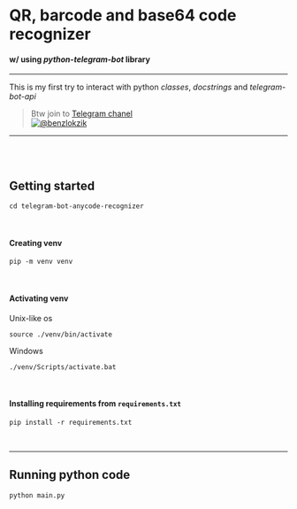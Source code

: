 # QR, barcode and base64 code recognizer

#### w/ using _python-telegram-bot_ library

---


This is my first try to interact with python _classes_, _docstrings_ and _telegram-bot-api_

> Btw join to [Telegram chanel  
> ![@benzlokzik](https://img.shields.io/badge/Telegram-Channel-blue.svg?logo=telegram)](https://t.me/benzlokzik)
___

<br/><br/>

## Getting started

```shell
cd telegram-bot-anycode-recognizer
```
<br/>

#### Creating venv
```shell
pip -m venv venv
```

<br/>

#### Activating venv
Unix-like os
```shell
source ./venv/bin/activate
```
Windows
```shell
./venv/Scripts/activate.bat
```

<br/>

#### Installing requirements from ```requirements.txt``` 
```shell
pip install -r requirements.txt
```

<br/>

---


## Running python code

```shell
python main.py
```